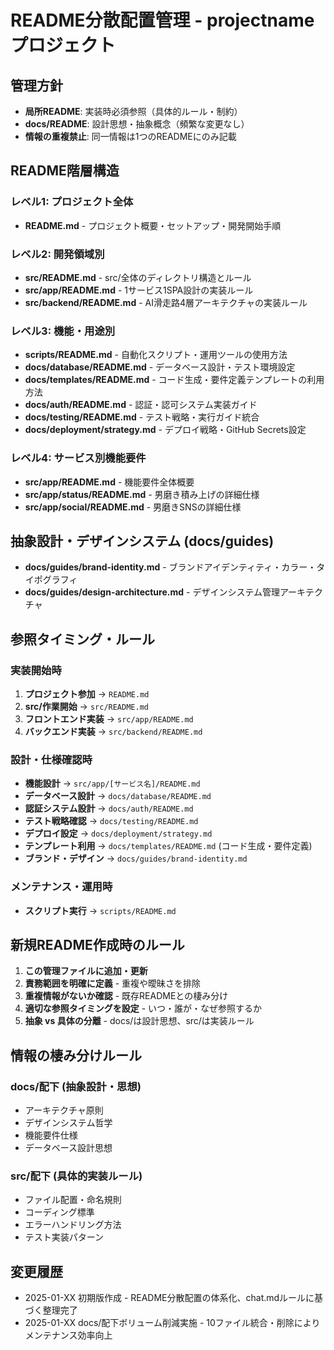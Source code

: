 # README分散配置管理 - projectnameプロジェクト

## 管理方針
- **局所README**: 実装時必須参照（具体的ルール・制約）
- **docs/README**: 設計思想・抽象概念（頻繁な変更なし）
- **情報の重複禁止**: 同一情報は1つのREADMEにのみ記載

## README階層構造

### レベル1: プロジェクト全体
- **README.md** - プロジェクト概要・セットアップ・開発開始手順

### レベル2: 開発領域別
- **src/README.md** - src/全体のディレクトリ構造とルール
- **src/app/README.md** - 1サービス1SPA設計の実装ルール
- **src/backend/README.md** - AI滑走路4層アーキテクチャの実装ルール

### レベル3: 機能・用途別
- **scripts/README.md** - 自動化スクリプト・運用ツールの使用方法
- **docs/database/README.md** - データベース設計・テスト環境設定
- **docs/templates/README.md** - コード生成・要件定義テンプレートの利用方法
- **docs/auth/README.md** - 認証・認可システム実装ガイド
- **docs/testing/README.md** - テスト戦略・実行ガイド統合
- **docs/deployment/strategy.md** - デプロイ戦略・GitHub Secrets設定

### レベル4: サービス別機能要件
- **src/app/README.md** - 機能要件全体概要
- **src/app/status/README.md** - 男磨き積み上げの詳細仕様
- **src/app/social/README.md** - 男磨きSNSの詳細仕様

## 抽象設計・デザインシステム (docs/guides)
- **docs/guides/brand-identity.md** - ブランドアイデンティティ・カラー・タイポグラフィ
- **docs/guides/design-architecture.md** - デザインシステム管理アーキテクチャ

## 参照タイミング・ルール

### 実装開始時
1. **プロジェクト参加** → `README.md`
2. **src/作業開始** → `src/README.md`
3. **フロントエンド実装** → `src/app/README.md`
4. **バックエンド実装** → `src/backend/README.md`

### 設計・仕様確認時
- **機能設計** → `src/app/[サービス名]/README.md`
- **データベース設計** → `docs/database/README.md`
- **認証システム設計** → `docs/auth/README.md`
- **テスト戦略確認** → `docs/testing/README.md`
- **デプロイ設定** → `docs/deployment/strategy.md`
- **テンプレート利用** → `docs/templates/README.md` (コード生成・要件定義)
- **ブランド・デザイン** → `docs/guides/brand-identity.md`

### メンテナンス・運用時
- **スクリプト実行** → `scripts/README.md`

## 新規README作成時のルール
1. **この管理ファイルに追加・更新**
2. **責務範囲を明確に定義** - 重複や曖昧さを排除
3. **重複情報がないか確認** - 既存READMEとの棲み分け
4. **適切な参照タイミングを設定** - いつ・誰が・なぜ参照するか
5. **抽象 vs 具体の分離** - docs/は設計思想、src/は実装ルール

## 情報の棲み分けルール

### docs/配下 (抽象設計・思想)
- アーキテクチャ原則
- デザインシステム哲学
- 機能要件仕様
- データベース設計思想

### src/配下 (具体的実装ルール)
- ファイル配置・命名規則
- コーディング標準
- エラーハンドリング方法
- テスト実装パターン

## 変更履歴
- 2025-01-XX 初期版作成 - README分散配置の体系化、chat.mdルールに基づく整理完了
- 2025-01-XX docs/配下ボリューム削減実施 - 10ファイル統合・削除によりメンテナンス効率向上